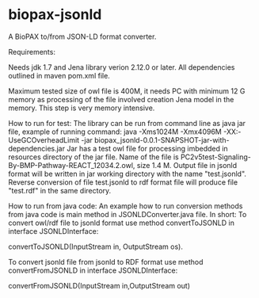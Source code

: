 biopax-jsonld
=============

A BioPAX to/from JSON-LD format converter.

Requirements:

Needs jdk 1.7 and Jena library verion  2.12.0 or later.
All dependencies outlined in maven pom.xml file.

Maximum tested size of owl file is 400M, it needs PC with minimum 12 G memory as processing of the file involved creation Jena model in the memory. This step is very memory intensive.

How to run for test:
The library can be run from command line as java jar file, example of running command:
java -Xms1024M -Xmx4096M -XX:-UseGCOverheadLimit -jar biopax_jsonld-0.0.1-SNAPSHOT-jar-with-dependencies.jar
Jar has a test owl file for processing imbedded in resources directory of the jar file. Name of the file is PC2v5test-Signaling-By-BMP-Pathway-REACT_12034.2.owl, size 1.4 M.
Output file in jsonld format will be written in jar working directory with the name "test.jsonld".
Reverse conversion of file test.jsonld to rdf format file will produce file "test.rdf" in the same directory.

How to run from java code:
An example how to run conversion methods from java code is main method in JSONLDConverter.java file.
In short:
To convert owl/rdf file to jsonld format use method convertToJSONLD in interface JSONLDInterface:

convertToJSONLD(InputStream in, OutputStream os).

To convert jsonld file from jsonld to RDF format use method convertFromJSONLD in interface JSONLDInterface:

convertFromJSONLD(InputStream in,OutputStream out)
	  

